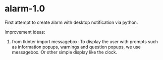 # alarm-1.0

First attempt to create alarm with desktop notification via python.

Improvement ideas:

1. from tkinter import messagebox: To display the user with prompts such as information popups,
	warnings and question popups, we use messagebox. Or other simple display like the clock.


